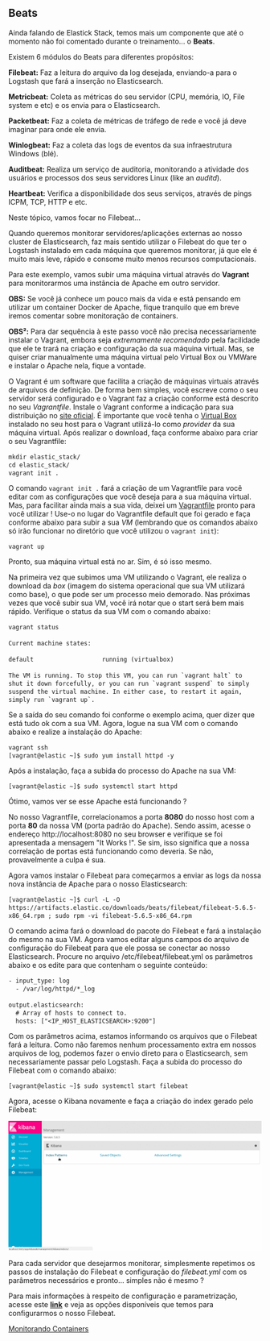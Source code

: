 ## Beats

Ainda falando de Elastick Stack, temos mais um componente que até o momento não foi comentado durante o treinamento... o __Beats__.

Existem 6 módulos do Beats para diferentes propósitos:

__Filebeat:__ Faz a leitura do arquivo da log desejada, enviando-a para o Logstash que fará a inserção no Elasticsearch.

__Metricbeat:__ Coleta as métricas do seu servidor (CPU, memória, IO, File system e etc) e os envia para o Elasticsearch.

__Packetbeat:__ Faz a coleta de métricas de tráfego de rede e você já deve imaginar para onde ele envia.

__Winlogbeat:__ Faz a coleta das logs de eventos da sua infraestrutura Windows (blé).

__Auditbeat:__ Realiza um serviço de auditoria, monitorando a atividade dos usuários e processos dos seus servidores Linux (like an _auditd_).

__Heartbeat:__ Verifica a disponibilidade dos seus serviços, através de pings ICPM, TCP, HTTP e etc.

Neste tópico, vamos focar no Filebeat...

Quando queremos monitorar servidores/aplicações externas ao nosso cluster de Elasticsearch, faz mais sentido utilizar o Filebeat do que ter o Logstash instalado em cada máquina que queremos monitorar, já que ele é muito mais leve, rápido e consome muito menos recursos computacionais.

Para este exemplo, vamos subir uma máquina virtual através do __Vagrant__ para monitorarmos uma instância de Apache em outro servidor.

__OBS:__ Se você já conhece um pouco mais da vida e está pensando em utilizar um container Docker de Apache, fique tranquilo que em breve iremos comentar sobre monitoração de containers.

__OBS²:__ Para dar sequência à este passo você não precisa necessariamente instalar o Vagrant, embora seja _extremamente recomendado_ pela facilidade que ele te trará na criação e configuração da sua máquina virtual. Mas, se quiser criar manualmente uma máquina virtual pelo Virtual Box ou VMWare e instalar o Apache nela, fique a vontade.

O Vagrant é um software que facilita a criação de máquinas virtuais através de arquivos de definição. De forma bem simples, você escreve como o seu servidor será configurado e o Vagrant faz a criação conforme está descrito no seu _Vagrantfile_. Instale o Vagrant conforme a indicação para sua distribuição no [site oficial](https://www.vagrantup.com/downloads.html). É importante que você tenha o [Virtual Box](https://www.virtualbox.org/wiki/Downloads) instalado no seu host para o Vagrant utilizá-lo como _provider_ da sua máquina virtual. Após realizar o download, faça conforme abaixo para criar o seu Vagrantfile:

```
mkdir elastic_stack/
cd elastic_stack/
vagrant init .
```

O comando `vagrant init .` fará a criação de um Vagrantfile para você editar com as configurações que você deseja para a sua máquina virtual. Mas, para facilitar ainda mais a sua vida, deixei um [Vagrantfile](/vagrant/Vagrantfile) pronto para você utilizar ! Use-o no lugar do Vagrantfile default que foi gerado e faça conforme abaixo para subir a sua _VM_ (lembrando que os comandos abaixo só irão funcionar no diretório que você utilizou o `vagrant init`):

```
vagrant up
```

Pronto, sua máquina virtual está no ar. Sim, é só isso mesmo.

Na primeira vez que subimos uma VM utilizando o Vagrant, ele realiza o download da _box_ (imagem do sistema operacional que sua VM utilizará como base), o que pode ser um processo meio demorado. Nas próximas vezes que você subir sua VM, você irá notar que o start será bem mais rápido. Verifique o status da sua VM com o comando abaixo:

```
vagrant status

Current machine states:

default                   running (virtualbox)

The VM is running. To stop this VM, you can run `vagrant halt` to
shut it down forcefully, or you can run `vagrant suspend` to simply
suspend the virtual machine. In either case, to restart it again,
simply run `vagrant up`.
```

Se a saída do seu comando foi conforme o exemplo acima, quer dizer que está tudo ok com a sua VM. Agora, logue na sua VM com o comando abaixo e realize a instalação do Apache:

```
vagrant ssh
[vagrant@elastic ~]$ sudo yum install httpd -y
```

Após a instalação, faça a subida do processo do Apache na sua VM:

```
[vagrant@elastic ~]$ sudo systemctl start httpd
```

Ótimo, vamos ver se esse Apache está funcionando ?

No nosso Vagrantfile, correlacionamos a porta __8080__ do nosso host com a porta __80__ da nossa VM (porta padrão do Apache). Sendo assim, acesse o endereço http://localhost:8080 no seu browser e verifique se foi apresentada a mensagem "It Works !". Se sim, isso significa que a nossa correlação de portas está funcionando como deveria. Se não, provavelmente a culpa é sua.

Agora vamos instalar o Filebeat para começarmos a enviar as logs da nossa nova instância de Apache para o nosso Elasticsearch:

```
[vagrant@elastic ~]$ curl -L -O https://artifacts.elastic.co/downloads/beats/filebeat/filebeat-5.6.5-x86_64.rpm ; sudo rpm -vi filebeat-5.6.5-x86_64.rpm
```

O comando acima fará o download do pacote do Filebeat e fará a instalação do mesmo na sua VM. Agora vamos editar alguns campos do arquivo de configuração do Filebeat para que ele possa se conectar ao nosso Elasticsearch. Procure no arquivo /etc/filebeat/filebeat.yml os parâmetros abaixo e os edite para que contenham o seguinte conteúdo:

```
- input_type: log                         
  - /var/log/httpd/*_log

output.elasticsearch:
  # Array of hosts to connect to.
  hosts: ["<IP_HOST_ELASTICSEARCH>:9200"]
```

Com os parâmetros acima, estamos informando os arquivos que o Filebeat fará a leitura. Como não faremos nenhum processamento extra em nossos arquivos de log, podemos fazer o envio direto para o Elasticsearch, sem necessariamente  passar pelo Logstash. Faça a subida do processo do Filebeat com o comando abaixo:

```
[vagrant@elastic ~]$ sudo systemctl start filebeat
```

Agora, acesse o Kibana novamente e faça a criação do index gerado pelo Filebeat:

![](/gifs/filebeat.gif)

Para cada servidor que desejarmos monitorar, simplesmente repetimos os passos de instalação do Filebeat e configuração do _filebeat.yml_ com os parâmetros necessários e pronto... simples não é mesmo ?

Para mais informações à respeito de configuração e parametrização, acesse este __[link](https://www.elastic.co/guide/en/beats/filebeat/current/configuring-howto-filebeat.html)__ e veja as opções disponíveis que temos para configurarmos o nosso Filebeat.

[Monitorando Containers](/pages/containers.md)
